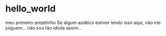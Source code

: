 # hello_world
meu primeiro projetinho
Se algum asiático estiver lendo isso aqui, não me julguem... não sou tão idiota assim...
